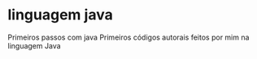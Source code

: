 # linguagem java
Primeiros passos com java
Primeiros códigos autorais feitos por mim na linguagem Java
